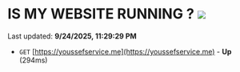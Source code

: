 # IS MY WEBSITE RUNNING ? [![](https://img.shields.io/static/v1?label=Sponsor&message=%E2%9D%A4&logo=GitHub&color=%23fe8e86)](https://github.com/sponsors/Youssef-Lehmam)

Last updated: **9/24/2025, 11:29:29 PM**

- `GET` [https://youssefservice.me](https://youssefservice.me) - **Up** (294ms)
